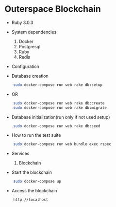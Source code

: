 # Outerspace Blockchain

* Ruby 3.0.3

* System dependencies
    1. Docker
    2. Postgresql
    3. Ruby
    4. Redis

* Configuration

* Database creation
````bash
    sudo docker-compose run web rake db:setup
````
* OR
````bash
    sudo docker-compose run web rake db:create
    sudo docker-compose run web rake db:migrate
````

* Database initialization(run only if not used setup)
````bash
    sudo docker-compose run web rake db:seed
````

* How to run the test suite
````bash
    sudo docker-compose run web bundle exec rspec
````

* Services
    1. Blockchain

* Start the blockchain
````bash
    sudo docker-compose up
````
* Access the blockchain
````bash
    http://localhost
````